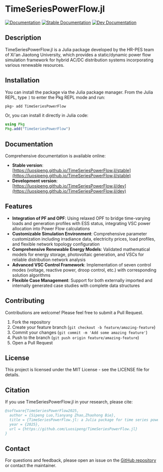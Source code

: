 # TimeSeriesPowerFlow.jl

[![Documentation](https://github.com/Luosipeng/TimeSeriesPowerFlow.jl/actions/workflows/documentation.yml/badge.svg)](https://github.com/Luosipeng/TimeSeriesPowerFlow.jl/actions/workflows/documentation.yml)
[![Stable Documentation](https://img.shields.io/badge/docs-stable-blue.svg)](https://luosipeng.github.io/TimeSeriesPowerFlow.jl/stable)
[![Dev Documentation](https://img.shields.io/badge/docs-dev-blue.svg)](https://luosipeng.github.io/TimeSeriesPowerFlow.jl/dev)

## Description

TimeSeriesPowerFlow.jl is a Julia package developed by the HR-PES team of Xi'an Jiaotong University, which provides a static/dynamic power flow simulation framework for hybrid AC/DC distribution systems incorporating various renewable resources.

## Installation

You can install the package via the Julia package manager. From the Julia REPL, type `]` to enter the Pkg REPL mode and run:

```julia
pkg> add TimeSeriesPowerFlow
```

Or, you can install it directly in Julia code:

```julia
using Pkg
Pkg.add("TimeSeriesPowerFlow")
```

## Documentation

Comprehensive documentation is available online:

- **Stable version**: [https://luosipeng.github.io/TimeSeriesPowerFlow.jl/stable](https://luosipeng.github.io/TimeSeriesPowerFlow.jl/stable)
- **Development version**: [https://luosipeng.github.io/TimeSeriesPowerFlow.jl/dev](https://luosipeng.github.io/TimeSeriesPowerFlow.jl/dev)


## Features

- **Integration of PF and OPF**: Using relaxed OPF to bridge time-varying loads and generation profiles with ESS status, integrating VSC power allocation into Power Flow calculations
- **Customizable Simulation Environment**: Comprehensive parameter customization including irradiance data, electricity prices, load profiles, and flexible network topology configuration
- **Comprehensive Renewable Energy Models**: Validated mathematical models for energy storage, photovoltaic generation, and VSCs for reliable distribution network analysis
- **Advanced VSC Control Framework**: Implementation of seven control modes (voltage, reactive power, droop control, etc.) with corresponding solution algorithms
- **Flexible Case Management**: Support for both externally imported and internally generated case studies with complete data structures

## Contributing

Contributions are welcome! Please feel free to submit a Pull Request.

1. Fork the repository
2. Create your feature branch (`git checkout -b feature/amazing-feature`)
3. Commit your changes (`git commit -m 'Add some amazing feature'`)
4. Push to the branch (`git push origin feature/amazing-feature`)
5. Open a Pull Request

## License

This project is licensed under the MIT License - see the LICENSE file for details.

## Citation

If you use TimeSeriesPowerFlow.jl in your research, please cite:

```bibtex
@software{TimeSeriesPowerFlow2025,
  author = {Sipeng Luo,Tianyang Zhao,Zhaohong Bie},
  title = {TimeSeriesPowerFlow.jl: a Julia package for time series power flow analysis},
  year = {2025},
  url = {https://github.com/Luosipeng/TimeSeriesPowerFlow.jl}
}
```

## Contact

For questions and feedback, please open an issue on the [GitHub repository](https://github.com/Luosipeng/TimeSeriesPowerFlow.jl/issues) or contact the maintainer.